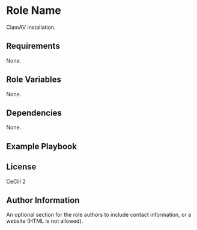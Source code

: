 Role Name
=========

ClamAV installation.

Requirements
------------

None.

Role Variables
--------------

None.

Dependencies
------------

None.

Example Playbook
----------------


License
-------

CeCill 2

Author Information
------------------

An optional section for the role authors to include contact information, or a website (HTML is not allowed).
